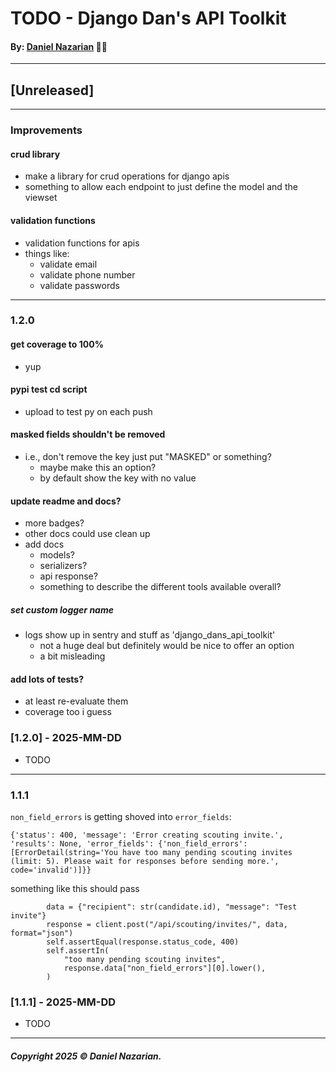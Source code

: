 # TODO - Django Dan's API Toolkit
#### By: [Daniel Nazarian](https://danielnazarian) 🐧👹

-------------------------------------------------------
## [Unreleased]
----
### Improvements

#### crud library
- make a library for crud operations for django apis
- something to allow each endpoint to just define the model and the viewset


#### validation functions
- validation functions for apis
- things like:
    - validate email
    - validate phone number
    - validate passwords


-----
### 1.2.0



#### get coverage to 100%
- yup



#### pypi test cd script
- upload to test py on each push



#### masked fields shouldn't be removed
- i.e., don't remove the key just put "MASKED" or something?
    - maybe make this an option?
    - by default show the key with no value
    


#### update readme and docs?
- more badges?
- other docs could use clean up
- add docs
    - models?
    - serializers?
    - api response?
    - something to describe the different tools available overall?




##### set custom logger name
- logs show up in sentry and stuff as 'django_dans_api_toolkit'
    - not a huge deal but definitely would be nice to offer an option
    - a bit misleading




#### add lots of tests?
- at least re-evaluate them
- coverage too i guess



### [1.2.0] - 2025-MM-DD
- TODO


---
### 1.1.1


`non_field_errors` is getting shoved into `error_fields`:


```
{'status': 400, 'message': 'Error creating scouting invite.', 'results': None, 'error_fields': {'non_field_errors': [ErrorDetail(string='You have too many pending scouting invites (limit: 5). Please wait for responses before sending more.', code='invalid')]}}
```

something like this should pass

```
        data = {"recipient": str(candidate.id), "message": "Test invite"}
        response = client.post("/api/scouting/invites/", data, format="json")
        self.assertEqual(response.status_code, 400)
        self.assertIn(
            "too many pending scouting invites",
            response.data["non_field_errors"][0].lower(),
        )
```


### [1.1.1] - 2025-MM-DD
- TODO


-------------------------------------------------------

##### Copyright 2025 © Daniel Nazarian.
